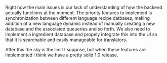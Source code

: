Right now the main issues is our lack of understanding of how the backend
actually functions at the moment. The priority features to implement
is synchronization between different language recipe datbases, making
addition of a new language dynamic instead of manually creating a new database
and the associated queueries and so forth. We also need to implement
a ingredient database and propely integrate this into the UI so that it
is searchable and easily manageable for translators.

After this the sky is the limit I suppose, but when these features are implemented
I think we have a pretty solid 1.0 release. 
